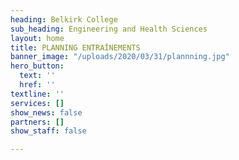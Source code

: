 ```yaml
---
heading: Belkirk College
sub_heading: Engineering and Health Sciences
layout: home
title: PLANNING ENTRAÎNEMENTS
banner_image: "/uploads/2020/03/31/plannning.jpg"
hero_button:
  text: ''
  href: ''
textline: ''
services: []
show_news: false
partners: []
show_staff: false

---
```

